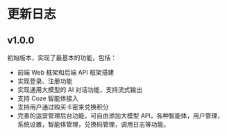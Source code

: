 # 更新日志

## v1.0.0

初始版本，实现了最基本的功能，包括：

* 前端 Web 框架和后端 API 框架搭建
* 实现登录、注册功能
* 实现通用大模型的 AI 对话功能，支持流式输出
* 支持 Coze 智能体接入
* 支持用户通过购买卡密来兑换积分
* 完善的运营管理后台功能，可自由添加大模型 API，各种智能体，用户管理，系统设置，智能体管理，兑换码管理，调用日志等功能。